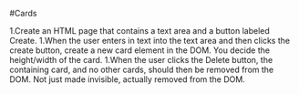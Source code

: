 #Cards

1.Create an HTML page that contains a text area and a button labeled Create.
1.When the user enters in text into the text area and then clicks the create button, create a new card element in the DOM. You decide the height/width of the card.
1.When the user clicks the Delete button, the containing card, and no other cards, should then be removed from the DOM. Not just made invisible, actually removed from the DOM.
